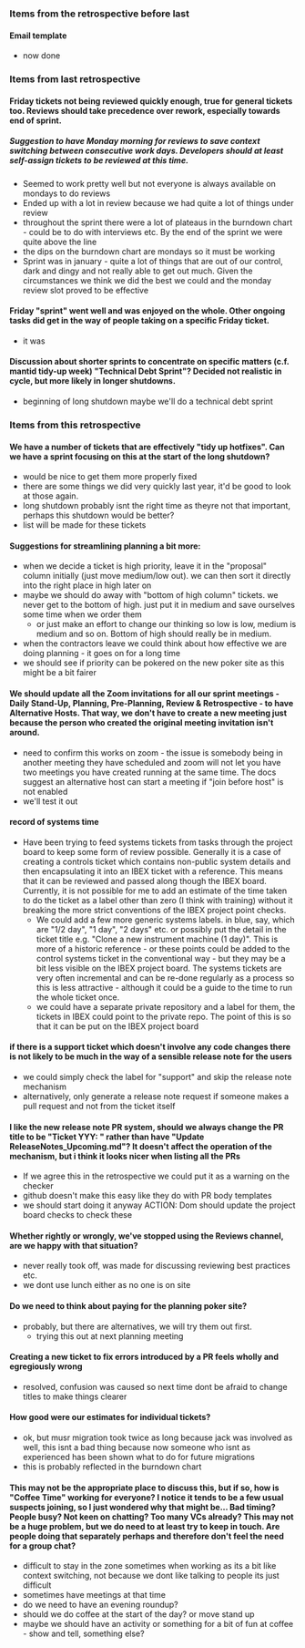 ### Items from the retrospective before last
#### Email template
- now done

### Items from last retrospective

#### Friday tickets not being reviewed quickly enough, true for general tickets too.  Reviews should take precedence over rework, especially towards end of sprint. 
##### Suggestion to have Monday morning for reviews to save context switching between consecutive work days.  Developers should at least self-assign tickets to be reviewed at this time.
- Seemed to work pretty well but not everyone is always available on mondays to do reviews
- Ended up with a lot in review because we had quite a lot of things under review
- throughout the sprint there were a lot of plateaus in the burndown chart - could be to do with interviews etc. By the end of the sprint we were quite above the line
- the dips on the burndown chart are mondays so it must be working
- Sprint was in january - quite a lot of things that are out of our control, dark and dingy and not really able to get out much. Given the circumstances we think we did the best we could and the monday review slot proved to be effective 

#### Friday "sprint" went well and was enjoyed on the whole.  Other ongoing tasks did get in the way of people taking on a specific Friday ticket.
- it was

#### Discussion about shorter sprints to concentrate on specific matters (c.f. mantid tidy-up week) "Technical Debt Sprint"?  Decided not realistic in cycle, but more likely in longer shutdowns.
- beginning of long shutdown maybe we'll do a technical debt sprint

### Items from this retrospective

#### We have a number of tickets that are effectively "tidy up hotfixes". Can we have a sprint focusing on this at the start of the long shutdown? 
- would be nice to get them more properly fixed 
- there are some things we did very quickly last year, it'd be good to look at those again. 
- long shutdown probably isnt the right time as theyre not that important, perhaps this shutdown would be better? 
- list will be made for these tickets

#### Suggestions for streamlining planning a bit more:

- when we decide a ticket is high priority, leave it in the "proposal" column initially (just move medium/low out). we can then sort it directly into the right place in high later on
- maybe we should do away with "bottom of high column" tickets. we never get to the bottom of high. just put it in medium and save ourselves some time when we order them
  - or just make an effort to change our thinking so low is low, medium is medium and so on. Bottom of high should really be in medium. 
- when the contractors leave we could think about how effective we are doing planning - it goes on for a long time
- we should see if priority can be pokered on the new poker site as this might be a bit fairer


#### We should update all the Zoom invitations for all our sprint meetings - Daily Stand-Up, Planning, Pre-Planning, Review & Retrospective - to have Alternative Hosts.  That way, we don't have to create a new meeting just because the person who created the original meeting invitation isn't around.
- need to confirm this works on zoom - the issue is somebody being in another meeting they have scheduled and zoom will not let you have two meetings you have created running at the same time. The docs suggest an alternative host can start a meeting if "join before host" is not enabled
- we'll test it out

#### record of systems time
- Have been trying to feed systems tickets from tasks through the project board to keep some form of review possible.  Generally it is a case of creating a controls ticket which contains non-public system details and then encapsulating it into an IBEX ticket with a reference.  This means that it can be reviewed and passed along though the IBEX board.  Currently, it is not possible for me to add an estimate of the time taken to do the ticket as a label other than zero (I think with training) without it breaking the more strict conventions of the IBEX project point checks.  
  - We could add a few more generic systems labels.  in blue, say, which are "1/2 day", "1 day", "2 days" etc. or possibly put the detail in the ticket title e.g. "Clone a new instrument machine (1 day)".  This is more of a historic reference - or these points could be added to the control systems ticket in the conventional way - but they may be a bit less visible on the IBEX project board.  The systems tickets are very often incremental and can be re-done regularly as a process so this is less attractive - although it could be a guide to the time to run the whole ticket once.
  - we could have a separate private repository and a label for them, the tickets in IBEX could point to the private repo. The point of this is so that it can be put on the IBEX project board


#### if there is a support ticket which doesn't involve any code changes there is not likely to be much in the way of a sensible release note for the users
- we could simply check the label for "support" and skip the release note mechanism 
- alternatively, only generate a release note request if someone makes a pull request and not from the ticket itself

#### I Iike the new release note PR system, should we always change the PR title to be "Ticket YYY: <paste ticket title>" rather than have "Update ReleaseNotes_Upcoming.md"? It doesn't affect the operation of the mechanism, but i think it looks nicer when listing all the PRs
- If we agree this in the retrospective we could put it as a warning on the checker
- github doesn't make this easy like they do with PR body templates 
- we should start doing it anyway 
ACTION: Dom should update the project board checks to check these

#### Whether rightly or wrongly, we've stopped using the Reviews channel, are we happy with that situation?
- never really took off, was made for discussing reviewing best practices etc. 
- we dont use lunch either as no one is on site

#### Do we need to think about paying for the planning poker site?
- probably, but there are alternatives, we will try them out first. 
  - trying this out at next planning meeting

#### Creating a new ticket to fix errors introduced by a PR feels wholly and egregiously wrong
- resolved, confusion was caused so next time dont be afraid to change titles to make things clearer 

#### How good were our estimates for individual tickets?
- ok, but musr migration took twice as long because jack was involved as well, this isnt a bad thing because now someone who isnt as experienced has been shown what to do for future migrations 
- this is probably reflected in the burndown chart


#### This may not be the appropriate place to discuss this, but if so, how is "Coffee Time" working for everyone?  I notice it tends to be a few usual suspects joining, so I just wondered why that might be...  Bad timing?  People busy?  Not keen on chatting?  Too many VCs already?  This may not be a huge problem, but we do need to at least try to keep in touch.  Are people doing that separately perhaps and therefore don't feel the need for a group chat?
- difficult to stay in the zone sometimes when working as its a bit like context switching, not because we dont like talking to people its just difficult
- sometimes have meetings at that time
- do we need to have an evening roundup? 
- should we do coffee at the start of the day? or move stand up 
- maybe we should have an activity or something for a bit of fun at coffee - show and tell, something else? 

 




